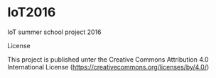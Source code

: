 # IoT2016
IoT summer school project 2016













License

This project is published unter the Creative Commons Attribution 4.0 International License (https://creativecommons.org/licenses/by/4.0/)
